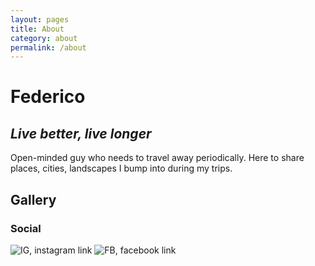 ```yaml
---
layout: pages
title: About
category: about
permalink: /about
---
```

# Federico

## _Live better, live longer_

Open-minded guy who needs to travel away periodically. Here to share places, cities, landscapes I bump into during my trips.

## Gallery



### Social
![IG, instagram link](http://pngimg.com/uploads/instagram/instagram_PNG11.png)
![FB, facebook link](http://pngimg.com/uploads/instagram/instagram_PNG11.png)
